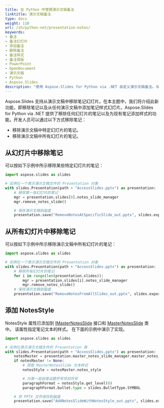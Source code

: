 ```yaml
---
title: 在 Python 中管理演示文稿备注
linktitle: 演示文稿备注
type: docs
weight: 110
url: /zh/python-net/presentation-notes/
keywords:
- 备注
- 备注幻灯片
- 添加备注
- 删除备注
- 备注样式
- 备注母版
- PowerPoint
- OpenDocument
- 演示文稿
- Python
- Aspose.Slides
description: "使用 Aspose.Slides for Python via .NET 自定义演示文稿备注。与 PowerPoint 和 OpenDocument 备注无缝协作，提升工作效率。"
---
```


Aspose.Slides 支持从演示文稿中移除笔记幻灯片。在本主题中，我们将介绍此新功能，即移除笔记以及从任何演示文稿中添加笔记样式幻灯片。Aspose.Slides for Python via .NET 提供了移除任何幻灯片的笔记以及为现有笔记添加样式的功能。开发人员可以通过以下方式移除笔记：

- 移除演示文稿中特定幻灯片的笔记。
- 移除演示文稿中所有幻灯片的笔记。
## **从幻灯片中移除笔记**
可以按如下示例中所示移除某些特定幻灯片的笔记：

```py
import aspose.slides as slides

# 实例化一个表示演示文稿文件的 Presentation 对象 
with slides.Presentation(path + "AccessSlides.pptx") as presentation:
    # 移除第一张幻灯片的笔记
    mgr = presentation.slides[0].notes_slide_manager
    mgr.remove_notes_slide()

    # 保存演示文稿到磁盘
    presentation.save("RemoveNotesAtSpecificSlide_out.pptx", slides.export.SaveFormat.PPTX)
```


## **从所有幻灯片中移除笔记**
可以按如下示例中所示移除演示文稿中所有幻灯片的笔记：

```py
import aspose.slides as slides

# 实例化一个表示演示文稿文件的 Presentation 对象 
with slides.Presentation(path + "AccessSlides.pptx") as presentation:
    # 移除所有幻灯片的笔记
    for i in range(len(presentation.slides)):
        mgr = presentation.slides[i].notes_slide_manager
        mgr.remove_notes_slide()
    # 保存演示文稿到磁盘
    presentation.save("RemoveNotesFromAllSlides_out.pptx", slides.export.SaveFormat.PPTX)
```


## **添加 NotesStyle**
NotesStyle 属性已添加到 [IMasterNotesSlide](https://reference.aspose.com/slides/python-net/aspose.slides/imasternotesslide/) 接口和 [MasterNotesSlide](https://reference.aspose.com/slides/python-net/aspose.slides/masternotesslide/) 类中。 该属性指定笔记文本的样式。 在下面的示例中演示了实现。

```py
import aspose.slides as slides

# 实例化表示演示文稿文件的 Presentation 类
with slides.Presentation(path + "AccessSlides.pptx") as presentation:
    notesMaster = presentation.master_notes_slide_manager.master_notes_slide
    if notesMaster != None:
        # 获取 MasterNotesSlide 文本样式
        notesStyle = notesMaster.notes_style

        # 为第一层段落设置符号项目符号
        paragraphFormat = notesStyle.get_level(0)
        paragraphFormat.bullet.type = slides.BulletType.SYMBOL

    # 将 PPTX 文件保存到磁盘
    presentation.save("AddNotesSlideWithNotesStyle_out.pptx", slides.export.SaveFormat.PPTX)
```